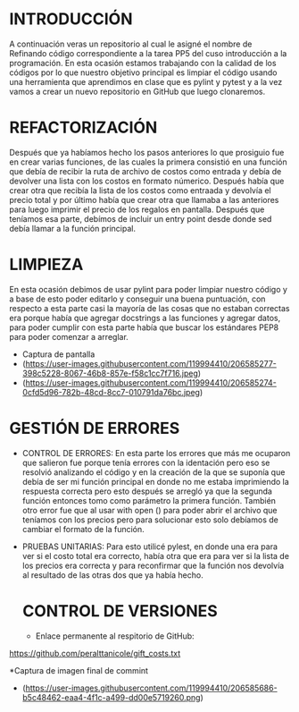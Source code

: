 # INTRODUCCIÓN
A continuación veras un repositorio al cual le asigné el nombre de Refinando código correspondiente a la tarea PP5 del cuso introducción a la programación. En esta ocasión estamos trabajando con la calidad de los códigos por lo que nuestro objetivo principal es limpiar el código usando una herramienta que aprendimos en clase que es pylint y pytest y a la vez vamos a crear un nuevo repositorio en GitHub que luego clonaremos. 

# REFACTORIZACIÓN
Después que ya habíamos hecho los pasos anteriores lo que prosiguio fue en crear varias funciones, de las cuales la primera consistió en una función que debía de recibir la ruta de archivo de costos como entrada y debía de devolver una lista con los costos en formato númerico. Después había que crear otra que recibía la lista de los costos como entraada y devolvía el precio total y por último había que crear otra que llamaba a las anteriores para luego imprimir el precio de los regalos en pantalla. Después que teníamos esa parte, debímos de incluir un entry point desde donde sed debía llamar a la función principal. 

# LIMPIEZA
En esta ocasión debimos de usar pylint para poder limpiar nuestro código y a base de esto poder editarlo y conseguir una buena puntuación, con respecto a esta parte casi la mayoría de las cosas que no estaban correctas era porque había que agregar docstrings a las funciones y agregar datos, para poder cumplir con esta parte había que buscar los estándares PEP8 para poder comenzar a arreglar.

  * Captura de pantalla
  * (https://user-images.githubusercontent.com/119994410/206585277-398c5228-8067-46b8-857e-f58c1cc7f716.jpeg)
  * (https://user-images.githubusercontent.com/119994410/206585274-0cfd5d96-782b-48cd-8cc7-010791da76bc.jpeg)

# GESTIÓN DE ERRORES 
* CONTROL DE ERRORES:
En esta parte los errores que más me ocuparon  que salieron fue porque tenía errores con la identación pero eso se resolvió analizando el código y en la creación de la que se suponía que debía de ser mi función principal en donde no me estaba imprimiendo la respuesta correcta pero esto después se arregló ya que la segunda función entonces tomo como parámetro la primera función. También otro error fue que al usar with open () para poder abrir el archivo que teníamos con los precios pero para solucionar esto solo debíamos de cambiar el formato de la función.

* PRUEBAS UNITARIAS:
Para esto utilicé pylest, en donde una era para ver si el costo total era correcto, había otra que era para ver si la lista de los precios era correcta y para reconfirmar que la función nos devolvía al resultado de las otras dos que ya había hecho. 

  # CONTROL DE VERSIONES
  * Enlace permanente al respitorio de GitHub:

https://github.com/peralttanicole/gift_costs.txt 


  *Captura de imagen final de commint 
  * (https://user-images.githubusercontent.com/119994410/206585686-b5c48462-eaa4-4f1c-a499-dd00e5719260.png)
